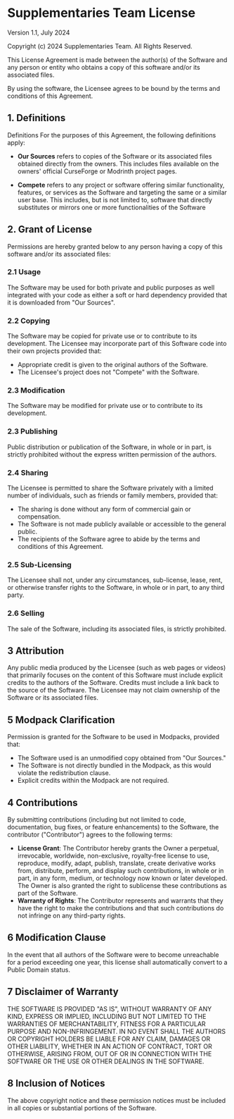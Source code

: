 # Supplementaries Team License
Version 1.1, July 2024

Copyright (c) 2024 Supplementaries Team.  All Rights Reserved.

This License Agreement is made between the author(s) of the Software and any person or entity who obtains a copy of this software and/or its associated files.

By using the software, the Licensee agrees to be bound by the terms and conditions of this Agreement.


## 1. Definitions

Definitions
For the purposes of this Agreement, the following definitions apply:

- **Our Sources** refers to copies of the Software or its associated files obtained directly from the owners. This includes files available on the owners' official CurseForge or Modrinth project pages.

- **Compete** refers to any project or software offering similar functionality, features, or services as the Software and targeting the same or a similar user base. This includes, but is not limited to, software that directly substitutes or mirrors one or more functionalities of the Software

## 2. Grant of License

Permissions are hereby granted below to any person having a copy of
this software and/or its associated files:

### 2.1 Usage
The Software may be used for both private and public purposes as well integrated with your code as either a soft or hard dependency provided that it is downloaded from "Our Sources". 

### 2.2 Copying
The Software may be copied for private use or to contribute to its development.
The Licensee may incorporate part of this Software code into their own projects provided that:
- Appropriate credit is given to the original authors of the Software.
- The Licensee's project does not "Compete" with the Software.

### 2.3 Modification
The Software may be modified for private use or to contribute to its development.

### 2.3 Publishing
Public distribution or publication of the Software, in whole or in part, is strictly prohibited without the express written permission of the authors.

### 2.4 Sharing
The Licensee is permitted to share the Software privately with a limited number of individuals, such as friends or family members, provided that:

- The sharing is done without any form of commercial gain or compensation.
- The Software is not made publicly available or accessible to the general public.
- The recipients of the Software agree to abide by the terms and conditions of this Agreement.

### 2.5 Sub-Licensing
The Licensee shall not, under any circumstances, sub-license, lease, rent, or otherwise transfer rights to the Software, in whole or in part, to any third party.

### 2.6 Selling
The sale of the Software, including its associated files, is strictly prohibited.

## 3 Attribution
Any public media produced by the Licensee (such as web pages or videos) that primarily focuses on the content of this Software must include explicit credits to the authors of the Software.
Credits must include a link back to the source of the Software.
The Licensee may not claim ownership of the Software or its associated files.

## 5 Modpack Clarification
Permission is granted for the Software to be used in Modpacks, provided that:

- The Software used is an unmodified copy obtained from "Our Sources."
- The Software is not directly bundled in the Modpack, as this would violate the redistribution clause.
- Explicit credits within the Modpack are not required.

## 4 Contributions
By submitting contributions (including but not limited to code, documentation, bug fixes, or feature enhancements) to the Software, the contributor ("Contributor") agrees to the following terms:

- **License Grant**: The Contributor hereby grants the Owner a perpetual, irrevocable, worldwide, non-exclusive, royalty-free license to use, reproduce, modify, adapt, publish, translate, create derivative works from, distribute, perform, and display such contributions, in whole or in part, in any form, medium, or technology now known or later developed. The Owner is also granted the right to sublicense these contributions as part of the Software.
- **Warranty of Rights**: The Contributor represents and warrants that they have the right to make the contributions and that such contributions do not infringe on any third-party rights.

## 6 Modification Clause
In the event that all authors of the Software were to become unreachable for a period exceeding one year, this license shall automatically convert to a Public Domain status.

## 7 Disclaimer of Warranty

THE SOFTWARE IS PROVIDED "AS IS", WITHOUT WARRANTY OF ANY KIND, EXPRESS OR IMPLIED, INCLUDING BUT NOT LIMITED TO THE WARRANTIES OF MERCHANTABILITY, FITNESS FOR A PARTICULAR PURPOSE AND NON-INFRINGEMENT. IN NO EVENT SHALL THE AUTHORS OR COPYRIGHT HOLDERS BE LIABLE FOR ANY CLAIM, DAMAGES OR OTHER LIABILITY, WHETHER IN AN ACTION OF CONTRACT, TORT OR OTHERWISE, ARISING FROM, OUT OF OR IN CONNECTION WITH THE SOFTWARE OR THE USE OR OTHER DEALINGS IN THE SOFTWARE.

## 8 Inclusion of Notices
The above copyright notice and these permission notices must be included in all copies or substantial portions of the Software.